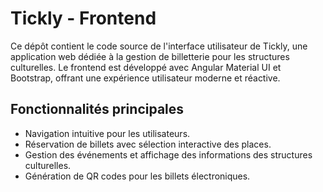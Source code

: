 # Tickly - Frontend

Ce dépôt contient le code source de l'interface utilisateur de Tickly, une application web dédiée à la gestion de billetterie pour les structures culturelles. Le frontend est développé avec Angular Material UI et Bootstrap, offrant une expérience utilisateur moderne et réactive.

## Fonctionnalités principales

- Navigation intuitive pour les utilisateurs.
- Réservation de billets avec sélection interactive des places.
- Gestion des événements et affichage des informations des structures culturelles.
- Génération de QR codes pour les billets électroniques. 

